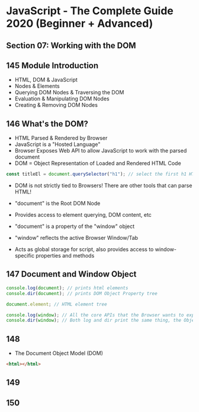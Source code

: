 # JavaScript - The Complete Guide 2020 (Beginner + Advanced)

## Section 07: Working with the DOM

## 145 Module Introduction

- HTML, DOM & JavaScript
- Nodes & Elements
- Querying DOM Nodes & Traversing the DOM
- Evaluation & Manipulating DOM Nodes
- Creating & Removing DOM Nodes

## 146 What's the DOM?

- HTML Parsed & Rendered by Browser
- JavaScript is a "Hosted Language"
- Browser Exposes Web API to allow JavaScript to work with the parsed document
- DOM = Object Representation of Loaded and Rendered HTML Code

```javascript
const titleEl = document.querySelector("h1"); // select the first h1 HTML Element node
```

- DOM is not strictly tied to Browsers! There are other tools that can parse HTML!
- "document" is the Root DOM Node
- Provides access to element querying, DOM content, etc
- "document" is a property of the "window" object

- "window" reflects the active Browser Window/Tab
- Acts as global storage for script, also provides access to window-specific properties and methods

## 147 Document and Window Object

```javascript
console.log(document); // prints html elements
console.dir(document); // prints DOM Object Property tree

document.element; // HTML element tree

console.log(window); // All the core APIs that the Browser wants to expose to me
console.dir(window); // Both log and dir print the same thing, the Object Property tree
```

## 148

- The Document Object Model (DOM)

```html
<html></html>
```

## 149

## 150
